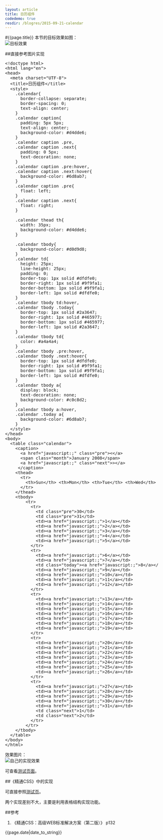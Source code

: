 ```yaml
---
layout: article
title: 日历组件
codedemo: true
resdir: /blogres/2015-09-21-calendar
---
```


#{{page.title}}
本节的目标效果如图：<br>
![目标效果]({{page.resdir}}/target.png)

##直接参考图片实现

<pre class="brush:html">
&lt;!doctype html>
&lt;html lang="en">
&lt;head>
  &lt;meta charset="UTF-8">
  &lt;title>日历组件&lt;/title>
  &lt;style>
    .calendar{
      border-collapse: separate;
      border-spacing: 0;
      text-align: center;
    }
    .calendar caption{
      padding: 5px 5px;
      text-align: center;
      background-color: #d4dde6;
    }
    .calendar caption .pre,
    .calendar caption .next{
      padding: 0 5px;
      text-decoration: none;
    }
    .calendar caption .pre:hover,
    .calendar caption .next:hover{
      background-color: #6d8ab7;
    }
    .calendar caption .pre{
      float: left;
    }
    .calendar caption .next{
      float: right;
    }

    .calendar thead th{
      width: 35px;
      background-color: #d4dde6;
    }

    .calendar tbody{
      background-color: #d0d9d8;
    }
    .calendar td{
      height: 25px;
      line-height: 25px;
      padding: 0;
      border-top: 1px solid #dfdfe0;
      border-right: 1px solid #9f9fa1;
      border-bottom: 1px solid #9f9fa1;
      border-left: 1px solid #dfdfe0;
    }
    .calendar tbody td:hover,
    .calendar tbody .today{
      border-top: 1px solid #2a3647;
      border-right: 1px solid #465977;
      border-bottom: 1px solid #465977;
      border-left: 1px solid #2a3647;
    }
    .calendar tbody td{
      color: #a4a4a4;
    }
    .calendar tbody .pre:hover,
    .calendar tbody .next:hover{
      border-top: 1px solid #dfdfe0;
      border-right: 1px solid #9f9fa1;
      border-bottom: 1px solid #9f9fa1;
      border-left: 1px solid #dfdfe0;
    }
    .calendar tbody a{
      display: block;
      text-decoration: none;
      background-color: #c0c8d2;
    }
    .calendar tbody a:hover,
    .calendar .today a{
      background-color: #6d8ab7;
    }
  &lt;/style>
&lt;/head>
&lt;body>
  &lt;table class="calendar">
    &lt;caption>
      &lt;a href="javascript:;" class="pre">&lt;&lt;/a>
      &lt;span class="month">January 2008&lt;/span>
      &lt;a href="javascript:;" class="next">&gt;&lt;/a>
     &lt;/caption>
    &lt;thead>
      &lt;tr>
        &lt;th>Sun&lt;/th> &lt;th>Mon&lt;/th> &lt;th>Tue&lt;/th> &lt;th>Wed&lt;/th> &lt;th>Thu&lt;/th> &lt;th>Fri&lt;/th> &lt;th>Sat&lt;/th>
      &lt;/tr>
    &lt;/thead>
    &lt;tbody>
        &lt;tr>
          &lt;tr>
            &lt;td class="pre">30&lt;/td>
            &lt;td class="pre">31&lt;/td>
            &lt;td>&lt;a href="javascript:;">1&lt;/a>&lt;/td>
            &lt;td>&lt;a href="javascript:;">2&lt;/a>&lt;/td>
            &lt;td>&lt;a href="javascript:;">3&lt;/a>&lt;/td>
            &lt;td>&lt;a href="javascript:;">4&lt;/a>&lt;/td>
            &lt;td>&lt;a href="javascript:;">5&lt;/a>&lt;/td>
          &lt;/tr>
          &lt;tr>
            &lt;td>&lt;a href="javascript:;">6&lt;/a>&lt;/td>
            &lt;td>&lt;a href="javascript:;">7&lt;/a>&lt;/td>
            &lt;td class="today">&lt;a href="javascript:;">8&lt;/a>&lt;/td>
            &lt;td>&lt;a href="javascript:;">9&lt;/a>&lt;/td>
            &lt;td>&lt;a href="javascript:;">10&lt;/a>&lt;/td>
            &lt;td>&lt;a href="javascript:;">11&lt;/a>&lt;/td>
            &lt;td>&lt;a href="javascript:;">12&lt;/a>&lt;/td>
          &lt;/tr>
          &lt;tr>
            &lt;td>&lt;a href="javascript:;">13&lt;/a>&lt;/td>
            &lt;td>&lt;a href="javascript:;">14&lt;/a>&lt;/td>
            &lt;td>&lt;a href="javascript:;">15&lt;/a>&lt;/td>
            &lt;td>&lt;a href="javascript:;">16&lt;/a>&lt;/td>
            &lt;td>&lt;a href="javascript:;">17&lt;/a>&lt;/td>
            &lt;td>&lt;a href="javascript:;">18&lt;/a>&lt;/td>
            &lt;td>&lt;a href="javascript:;">19&lt;/a>&lt;/td>
          &lt;/tr>
          &lt;tr>
            &lt;td>&lt;a href="javascript:;">20&lt;/a>&lt;/td>
            &lt;td>&lt;a href="javascript:;">21&lt;/a>&lt;/td>
            &lt;td>&lt;a href="javascript:;">22&lt;/a>&lt;/td>
            &lt;td>&lt;a href="javascript:;">23&lt;/a>&lt;/td>
            &lt;td>&lt;a href="javascript:;">24&lt;/a>&lt;/td>
            &lt;td>&lt;a href="javascript:;">25&lt;/a>&lt;/td>
            &lt;td>&lt;a href="javascript:;">26&lt;/a>&lt;/td>
          &lt;/tr>
          &lt;tr>
            &lt;td>&lt;a href="javascript:;">27&lt;/a>&lt;/td>
            &lt;td>&lt;a href="javascript:;">28&lt;/a>&lt;/td>
            &lt;td>&lt;a href="javascript:;">29&lt;/a>&lt;/td>
            &lt;td>&lt;a href="javascript:;">30&lt;/a>&lt;/td>
            &lt;td>&lt;a href="javascript:;">31&lt;/a>&lt;/td>
            &lt;td class="next">1&lt;/td>
            &lt;td class="next">2&lt;/td>
          &lt;/tr>
        &lt;/tr>
    &lt;/tbody>
  &lt;/table>
&lt;/body>
&lt;/html>
</pre>

效果图片：<br>
![自己的实现效果]({{page.resdir}}/mine.png)

可查看[测试页面]({{page.resdir}}/mine.html)。

##《精通CSS》中的实现

可直接参照[测试页]({{page.resdir}}/calender-styled.htm)。

两个实现差别不大，主要是利用表格结构实现功能。

##参考

1. 《精通CSS：高级WEB标准解决方案（第二版）》 p132

{{page.date|date_to_string}}